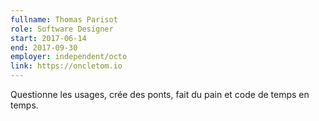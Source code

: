 ```yaml
---
fullname: Thomas Parisot
role: Software Designer
start: 2017-06-14
end: 2017-09-30
employer: independent/octo
link: https://oncletom.io
---
```

Questionne les usages, crée des ponts, fait du pain et code de temps en temps.
